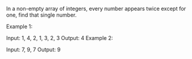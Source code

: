 In a non-empty array of integers, every number appears twice except for one, find that single number.

Example 1:

Input: 1, 4, 2, 1, 3, 2, 3
Output: 4
Example 2:

Input: 7, 9, 7
Output: 9